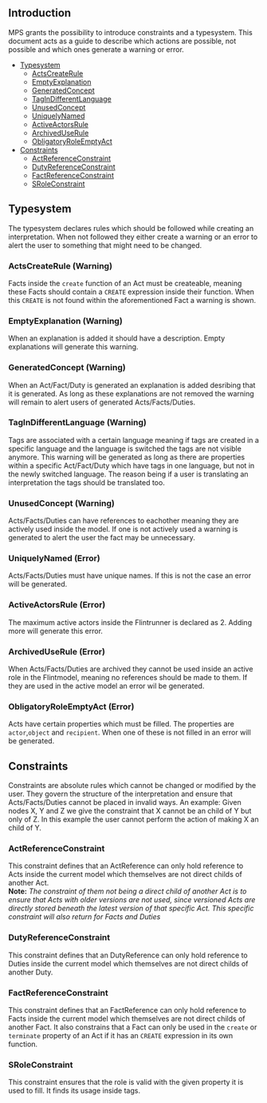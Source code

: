 
## Introduction
MPS grants the possibility to introduce constraints and a typesystem. 
This document acts as a guide to describe which actions are possible, not possible and which ones generate a warning or error.

- [Typesystem](#typesystem)
    - [ActsCreateRule](#actscreaterule-warning)
    - [EmptyExplanation](#emptyexplanation-warning)
    - [GeneratedConcept](#generatedconcept-warning)
    - [TagInDifferentLanguage](#tagindifferentlanguage-warning)
    - [UnusedConcept](#unusedconcept-warning)
    - [UniquelyNamed](#uniquelynamed-error)
    - [ActiveActorsRule](#actscreaterule-warning)
    - [ArchivedUseRule](#archiveduserule-error)
    - [ObligatoryRoleEmptyAct](#obligatoryroleemptyact-error)
- [Constraints](#constraints)
    - [ActReferenceConstraint](#actreferenceconstraint)
    - [DutyReferenceConstraint](#dutyreferenceconstraint)
    - [FactReferenceConstraint](#factreferenceconstraint)
    - [SRoleConstraint](#sroleconstraint)

## Typesystem
The typesystem declares rules which should be followed while creating an interpretation. When not followed they either create a warning or an error to alert the user to something that might need to be changed.  

### ActsCreateRule (Warning)
Facts inside the `create` function of an Act must be createable, meaning these Facts should contain a `CREATE` expression inside their function. When this `CREATE` is not found within the aforementioned Fact a warning is shown.

### EmptyExplanation (Warning)
When an explanation is added it should have a description. Empty explanations will generate this warning.

### GeneratedConcept (Warning)
When an Act/Fact/Duty is generated an explanation is added desribing that it is generated. As long as these explanations are not removed the warning will remain to alert users of generated Acts/Facts/Duties.

### TagInDifferentLanguage (Warning)
Tags are associated with a certain language meaning if tags are created in a specific language and the language is switched the tags are not visible anymore. This warning will be generated as long as there are properties within a specific Act/Fact/Duty which have tags in one language, but not in the newly switched language. The reason being if a user is translating an interpretation the tags should be translated too.

### UnusedConcept (Warning)
Acts/Facts/Duties can have references to eachother meaning they are actively used inside the model. If one is not actively used a warning is generated to alert the user the fact may be unnecessary.

### UniquelyNamed (Error)
Acts/Facts/Duties must have unique names. If this is not the case an error will be generated.

### ActiveActorsRule (Error)
The maximum active actors inside the Flintrunner is declared as 2. Adding more will generate this error.

### ArchivedUseRule (Error)
When Acts/Facts/Duties are archived they cannot be used inside an active role in the Flintmodel, meaning no references should be made to them. If they are used in the active model an error wil be generated.

### ObligatoryRoleEmptyAct (Error)
Acts have certain properties which must be filled. The properties are `actor`,`object` and `recipient`. When one of these is not filled in an error will be generated.   
    
    
     
## Constraints
Constraints are absolute rules which cannot be changed or modified by the user. They govern the structure of the interpretation and ensure that Acts/Facts/Duties cannot be placed in invalid ways. An example: Given nodes X, Y and Z we give the constraint that X cannot be an child of Y but only of Z. In this example the user cannot perform the action of making X an child of Y.

### ActReferenceConstraint
This constraint defines that an ActReference can only hold reference to Acts inside the current model which themselves are not direct childs of another Act.  
**Note:** *The constraint of them not being a direct child of another Act is to ensure that Acts with older versions are not used, since versioned Acts are directly stored beneath the latest version of that specific Act. This specific constraint will also return for Facts and Duties*

### DutyReferenceConstraint
This constraint defines that an DutyReference can only hold reference to Duties inside the current model which themselves are not direct childs of another Duty.

### FactReferenceConstraint
This constraint defines that an FactReference can only hold reference to Facts inside the current model which themselves are not direct childs of another Fact. It also constrains that a Fact can only be used in the `create` or `terminate` property of an Act if it has an `CREATE` expression in its own function.

### SRoleConstraint
This constraint ensures that the role is valid with the given property it is used to fill. It finds its usage inside tags.